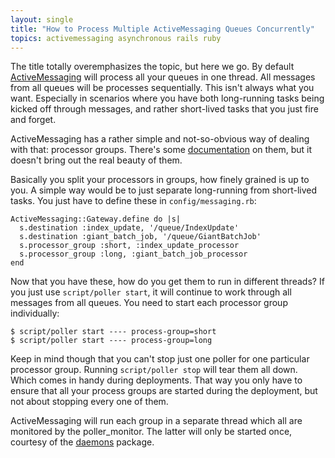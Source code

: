 ```yaml
---
layout: single
title: "How to Process Multiple ActiveMessaging Queues Concurrently"
topics: activemessaging asynchronous rails ruby
---
```

The title totally overemphasizes the topic, but here we go. By default [ActiveMessaging](http://code.google.com/p/activemessaging/) will process all your queues in one thread. All messages from all queues will be processes sequentially. This isn't always what you want. Especially in scenarios where you have both long-running tasks being kicked off through messages, and rather short-lived tasks that you just fire and forget.

ActiveMessaging has a rather simple and not-so-obvious way of dealing with that: processor groups. There's some [documentation](http://code.google.com/p/activemessaging/wiki/Configuration) on them, but it doesn't bring out the real beauty of them.

Basically you split your processors in groups, how finely grained is up to you. A simple way would be to just separate long-running from short-lived tasks. You just have to define these in `config/messaging.rb`:

    ActiveMessaging::Gateway.define do |s|
      s.destination :index_update, '/queue/IndexUpdate'
      s.destination :giant_batch_job, '/queue/GiantBatchJob'
      s.processor_group :short, :index_update_processor
      s.processor_group :long, :giant_batch_job_processor
    end

Now that you have these, how do you get them to run in different threads? If you just use `script/poller start`, it will continue to work through all messages from all queues. You need to start each processor group individually:

    $ script/poller start ---- process-group=short
    $ script/poller start ---- process-group=long

Keep in mind though that you can't stop just one poller for one particular processor group. Running `script/poller stop` will tear them all down. Which comes in handy during deployments. That way you only have to ensure that all your process groups are started during the deployment, but not about stopping every one of them.

ActiveMessaging will run each group in a separate thread which all are monitored by the poller_monitor. The latter will only be started once, courtesy of the [daemons](http://daemons.rubyforge.org/) package.